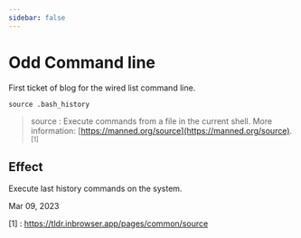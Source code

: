 ```yaml
---
sidebar: false
---
```


# Odd Command line

First ticket of blog for the wired list command line.

``source .bash_history``

> source : Execute commands from a file in the current shell. More information: [https://manned.org/source](https://manned.org/source). <sup>[1]</sup>

## Effect

Execute last history commands on the system.

Mar 09, 2023

[1] : https://tldr.inbrowser.app/pages/common/source
